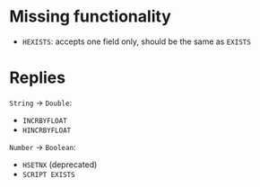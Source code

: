 # Missing functionality

- `HEXISTS`: accepts one field only, should be the same as `EXISTS`

# Replies

`String` -> `Double`:
- `INCRBYFLOAT`
- `HINCRBYFLOAT`

`Number` -> `Boolean`:
- `HSETNX` (deprecated)
- `SCRIPT EXISTS`
